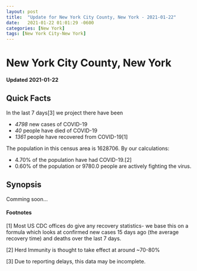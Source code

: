 ```yaml
---
layout: post
title:  "Update for New York City County, New York - 2021-01-22"
date:   2021-01-22 01:01:29 -0600
categories: [New York]
tags: [New York City-New York]
---
```


# New York City County, New York
#### Updated 2021-01-22

## Quick Facts

In the last 7 days[3] we project there have been
- *4798* new cases of COVID-19
- *40* people have died of COVID-19
- *1361* people have recovered from COVID-19[1]

The population in this census area is 1628706. By our calculations:
- 4.70% of the population have had COVID-19.[2]
- 0.60% of the population or 9780.0 people are actively fighting the virus.

## Synopsis

Comming soon...


#### Footnotes

[1] Most US CDC offices do give any recovery statistics- we base this on a formula which looks at confirmed new cases
15 days ago (the average recovery time) and deaths over the last 7 days.

[2] Herd Immunity is thought to take effect at around ~70-80%

[3] Due to reporting delays, this data may be incomplete.
 
    